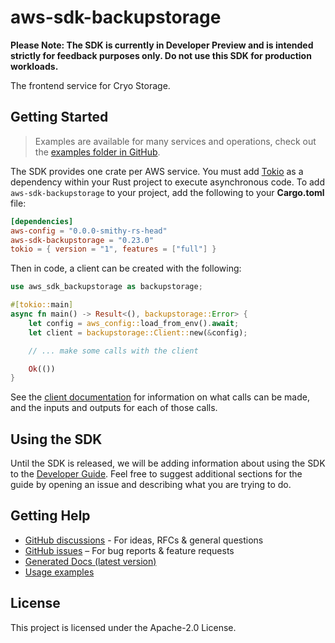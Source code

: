 # aws-sdk-backupstorage

**Please Note: The SDK is currently in Developer Preview and is intended strictly for
feedback purposes only. Do not use this SDK for production workloads.**

The frontend service for Cryo Storage.

## Getting Started

> Examples are available for many services and operations, check out the
> [examples folder in GitHub](https://github.com/awslabs/aws-sdk-rust/tree/main/examples).

The SDK provides one crate per AWS service. You must add [Tokio](https://crates.io/crates/tokio)
as a dependency within your Rust project to execute asynchronous code. To add `aws-sdk-backupstorage` to
your project, add the following to your **Cargo.toml** file:

```toml
[dependencies]
aws-config = "0.0.0-smithy-rs-head"
aws-sdk-backupstorage = "0.23.0"
tokio = { version = "1", features = ["full"] }
```

Then in code, a client can be created with the following:

```rust
use aws_sdk_backupstorage as backupstorage;

#[tokio::main]
async fn main() -> Result<(), backupstorage::Error> {
    let config = aws_config::load_from_env().await;
    let client = backupstorage::Client::new(&config);

    // ... make some calls with the client

    Ok(())
}
```

See the [client documentation](https://docs.rs/aws-sdk-backupstorage/latest/aws_sdk_backupstorage/client/struct.Client.html)
for information on what calls can be made, and the inputs and outputs for each of those calls.

## Using the SDK

Until the SDK is released, we will be adding information about using the SDK to the
[Developer Guide](https://docs.aws.amazon.com/sdk-for-rust/latest/dg/welcome.html). Feel free to suggest
additional sections for the guide by opening an issue and describing what you are trying to do.

## Getting Help

* [GitHub discussions](https://github.com/awslabs/aws-sdk-rust/discussions) - For ideas, RFCs & general questions
* [GitHub issues](https://github.com/awslabs/aws-sdk-rust/issues/new/choose) – For bug reports & feature requests
* [Generated Docs (latest version)](https://awslabs.github.io/aws-sdk-rust/)
* [Usage examples](https://github.com/awslabs/aws-sdk-rust/tree/main/examples)

## License

This project is licensed under the Apache-2.0 License.

